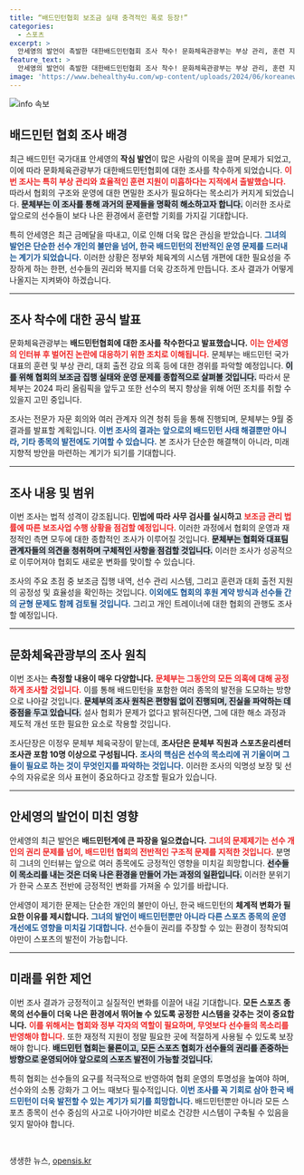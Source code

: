 ```yaml
---
title: “배드민턴협회 보조금 실태 충격적인 폭로 등장!”
categories:
  - 스포츠
excerpt: >
  안세영의 발언이 촉발한 대한배드민턴협회 조사 착수! 문화체육관광부는 부상 관리, 훈련 지원 문제를 심층 조사하며, 배드민턴계의 미래를 변화시킬 계기로 삼겠다고 밝혔다.
feature_text: >
  안세영의 발언이 촉발한 대한배드민턴협회 조사 착수! 문화체육관광부는 부상 관리, 훈련 지원 문제를 심층 조사하며, 배드민턴계의 미래를 변화시킬 계기로 삼겠다고 밝혔다.
image: 'https://www.behealthy4u.com/wp-content/uploads/2024/06/koreanews.jpg'
---
```


<p><img src="https://www.behealthy4u.com/wp-content/uploads/2024/06/koreanews.jpg" alt="info 속보" /></p>

<h2 data-ke-size="size26">배드민턴 협회 조사 배경</h2>

<p data-ke-size="size16">최근 배드민턴 국가대표 안세영의 <b>작심 발언</b>이 많은 사람의 이목을 끌며 문제가 되었고, 이에 따라 문화체육관광부가 대한배드민턴협회에 대한 조사를 착수하게 되었습니다. <b><span style="color: #ee2323;">이번 조사는 특히 부상 관리와 효율적인 훈련 지원이 미흡하다는 지적에서 출발했습니다.</span></b> 따라서 협회의 구조와 운영에 대한 면밀한 조사가 필요하다는 목소리가 커지게 되었습니다. <b><span style="background-color: #21538527;">문체부는 이 조사를 통해 과거의 문제들을 명확히 해소하고자 합니다.</span></b> 이러한 조사로 앞으로의 선수들이 보다 나은 환경에서 훈련할 기회를 가지길 기대합니다.</p>

<p data-ke-size="size16">특히 안세영은 최근 금메달을 따내고, 이로 인해 더욱 많은 관심을 받았습니다. <b><span style="color: #1a5490;">그녀의 발언은 단순한 선수 개인의 불만을 넘어, 한국 배드민턴의 전반적인 운영 문제를 드러내는 계기가 되었습니다.</span></b> 이러한 상황은 정부와 체육계의 시스템 개편에 대한 필요성을 주장하게 하는 한편, 선수들의 권리와 복지를 더욱 강조하게 만듭니다. 조사 결과가 어떻게 나올지는 지켜봐야 하겠습니다.</p>

<hr />

<h2 data-ke-size="size26">조사 착수에 대한 공식 발표</h2>

<p data-ke-size="size16">문화체육관광부는 <b>배드민턴협회에 대한 조사를 착수한다고 발표했습니다.</b> <b><span style="color: #ee2323;">이는 안세영의 인터뷰 후 벌어진 논란에 대응하기 위한 조치로 이해됩니다.</span></b> 문체부는 배드민턴 국가대표의 훈련 및 부상 관리, 대회 출전 강요 의혹 등에 대한 경위를 파악할 예정입니다. <b><span style="background-color: #21538527;">이를 위해 협회의 보조금 집행 실태와 운영 문제를 종합적으로 살펴볼 것입니다.</span></b> 따라서 문체부는 2024 파리 올림픽을 앞두고 또한 선수의 복지 향상을 위해 어떤 조치를 취할 수 있을지 고민 중입니다.</p>

<p data-ke-size="size16">조사는 전문가 자문 회의와 여러 관계자 의견 청취 등을 통해 진행되며, 문체부는 9월 중 결과를 발표할 계획입니다. <b><span style="color: #1a5490;">이번 조사의 결과는 앞으로의 배드민턴 사태 해결뿐만 아니라, 기타 종목의 발전에도 기여할 수 있습니다.</span></b> 본 조사가 단순한 해결책이 아니라, 미래지향적 방안을 마련하는 계기가 되기를 기대합니다.</p>

<hr />

<h2 data-ke-size="size26">조사 내용 및 범위</h2>

<p data-ke-size="size16">이번 조사는 법적 성격이 강조됩니다. <b>민법에 따라 사무 검사를 실시하고</b> <b><span style="color: #ee2323;">보조금 관리 법률에 따른 보조사업 수행 상황을 점검할 예정입니다.</span></b> 이러한 과정에서 협회의 운영과 재정적인 측면 모두에 대한 종합적인 조사가 이루어질 것입니다. <b><span style="background-color: #21538527;">문체부는 협회와 대표팀 관계자들의 의견을 청취하며 구체적인 사항을 점검할 것입니다.</span></b> 이러한 조사가 성공적으로 이루어져야 협회도 새로운 변화를 맞이할 수 있습니다.</p>

<p data-ke-size="size16">조사의 주요 초점 중 보조금 집행 내역, 선수 관리 시스템, 그리고 훈련과 대회 출전 지원의 공정성 및 효율성을 확인하는 것입니다. <b><span style="color: #1a5490;">이외에도 협회의 후원 계약 방식과 선수들 간의 균형 문제도 함께 검토될 것입니다.</span></b> 그리고 개인 트레이너에 대한 협회의 관행도 조사할 예정입니다.</p>

<hr />

<h2 data-ke-size="size26">문화체육관광부의 조사 원칙</h2>

<p data-ke-size="size16">이번 조사는 <b>측정할 내용이 매우 다양합니다.</b> <b><span style="color: #ee2323;">문체부는 그동안의 모든 의혹에 대해 공정하게 조사할 것입니다.</span></b> 이를 통해 배드민턴을 포함한 여러 종목의 발전을 도모하는 방향으로 나아갈 것입니다. <b><span style="background-color: #21538527;">문체부의 조사 원칙은 편향됨 없이 진행되며, 진실을 파악하는 데 중점을 두고 있습니다.</span></b> 설사 협회가 문제가 없다고 밝혀진다면, 그에 대한 해소 과정과 제도적 개선 또한 필요한 요소로 작용할 것입니다.</p>

<p data-ke-size="size16">조사단장은 이정우 문체부 체육국장이 맡는데, <b>조사단은 문체부 직원과 스포츠윤리센터 조사관 포함 10명 이상으로 구성됩니다.</b> <b><span style="color: #1a5490;">조사의 핵심은 선수의 목소리에 귀 기울이며 그들이 필요로 하는 것이 무엇인지를 파악하는 것입니다.</span></b> 이러한 조사의 익명성 보장 및 선수의 자유로운 의사 표현이 중요하다고 강조할 필요가 있습니다.</p>

<hr />

<h2 data-ke-size="size26">안세영의 발언이 미친 영향</h2>

<p data-ke-size="size16">안세영의 최근 발언은 <b>배드민턴계에 큰 파장을 일으켰습니다.</b> <b><span style="color: #ee2323;">그녀의 문제제기는 선수 개인의 권리 문제를 넘어, 배드민턴 협회의 전반적인 구조적 문제를 지적한 것입니다.</span></b> 분명히 그녀의 인터뷰는 앞으로 여러 종목에도 긍정적인 영향을 미치길 희망합니다. <b><span style="background-color: #21538527;">선수들이 목소리를 내는 것은 더욱 나은 환경을 만들어 가는 과정의 일환입니다.</span></b> 이러한 분위기가 한국 스포츠 전반에 긍정적인 변화를 가져올 수 있기를 바랍니다.</p>

<p data-ke-size="size16">안세영이 제기한 문제는 단순한 개인의 불만이 아닌, 한국 배드민턴의 <b>체계적 변화가 필요한 이유를 제시합니다.</b> <b><span style="color: #1a5490;">그녀의 발언이 배드민턴뿐만 아니라 다른 스포츠 종목의 운영 개선에도 영향을 미치길 기대합니다.</span></b> 선수들이 권리를 주장할 수 있는 환경이 정착되여야만이 스포츠의 발전이 가능합니다.</p>

<hr />

<h2 data-ke-size="size26">미래를 위한 제언</h2>

<p data-ke-size="size16">이번 조사 결과가 긍정적이고 실질적인 변화를 이끌어 내길 기대합니다. <b>모든 스포츠 종목의 선수들이 더욱 나은 환경에서 뛰어놀 수 있도록 공정한 시스템을 갖추는 것이 중요합니다.</b> <b><span style="color: #ee2323;">이를 위해서는 협회와 정부 각자의 역할이 필요하며, 무엇보다 선수들의 목소리를 반영해야 합니다.</span></b> 또한 재정적 지원이 정말 필요한 곳에 적절하게 사용될 수 있도록 보장해야 합니다. <b><span style="background-color: #21538527;">배드민턴 협회는 물론이고, 모든 스포츠 협회가 선수들의 권리를 존중하는 방향으로 운영되어야 앞으로의 스포츠 발전이 가능할 것입니다.</span></b></p>

<p data-ke-size="size16">특히 협회는 선수들의 요구를 적극적으로 반영하여 협회 운영의 투명성을 높여야 하며, 선수와의 소통 강화가 그 어느 때보다 필수적입니다. <b><span style="color: #1a5490;">이번 조사를 꼭 기회로 삼아 한국 배드민턴이 더욱 발전할 수 있는 계기가 되기를 희망합니다.</span></b> 배드민턴뿐만 아니라 모든 스포츠 종목이 선수 중심의 사고로 나아가야만 비로소 건강한 시스템이 구축될 수 있음을 잊지 말아야 합니다.</p>

<p data-ke-size="size16">&nbsp;</p>
생생한 뉴스, <a href="https://opensis.kr" rel="dofollow">opensis.kr</a>


